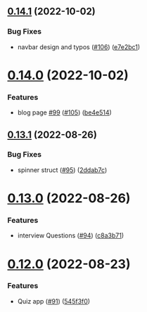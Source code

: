 ## [0.14.1](https://github.com/thecyberworld/thecyberhub.org/compare/v0.14.0...v0.14.1) (2022-10-02)


### Bug Fixes

* navbar design and typos ([#106](https://github.com/thecyberworld/thecyberhub.org/issues/106)) ([e7e2bc1](https://github.com/thecyberworld/thecyberhub.org/commit/e7e2bc17759a3c9cc0e865515072062924d052c6))



# [0.14.0](https://github.com/thecyberworld/thecyberhub.org/compare/v0.13.1...v0.14.0) (2022-10-02)


### Features

* blog page [#99](https://github.com/thecyberworld/thecyberhub.org/issues/99) ([#105](https://github.com/thecyberworld/thecyberhub.org/issues/105)) ([be4e514](https://github.com/thecyberworld/thecyberhub.org/commit/be4e514e00727a2437ec131f17207d6069caa709))



## [0.13.1](https://github.com/thecyberworld/thecyberhub.org/compare/v0.13.0...v0.13.1) (2022-08-26)


### Bug Fixes

* spinner struct ([#95](https://github.com/thecyberworld/thecyberhub.org/issues/95)) ([2ddab7c](https://github.com/thecyberworld/thecyberhub.org/commit/2ddab7c453463e492afb2e0811b076a2172c491f))



# [0.13.0](https://github.com/thecyberworld/thecyberhub.org/compare/v0.12.0...v0.13.0) (2022-08-26)


### Features

* interview Questions ([#94](https://github.com/thecyberworld/thecyberhub.org/issues/94)) ([c8a3b71](https://github.com/thecyberworld/thecyberhub.org/commit/c8a3b71a3a8ec14a28dc03283137ab95dfaa786c))



# [0.12.0](https://github.com/thecyberworld/thecyberhub.org/compare/v0.11.3...v0.12.0) (2022-08-23)


### Features

* Quiz app ([#91](https://github.com/thecyberworld/thecyberhub.org/issues/91)) ([545f3f0](https://github.com/thecyberworld/thecyberhub.org/commit/545f3f0cb9bd8729a06d3702b43dba7265d76ff6))



